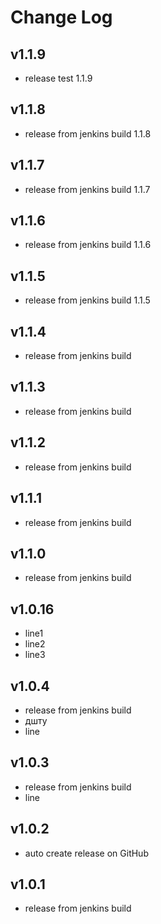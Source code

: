 ﻿# Change Log

<!--## Unreleased-->
## v1.1.9

 - release test 1.1.9


## v1.1.8

- release from jenkins build 1.1.8


## v1.1.7

- release from jenkins build 1.1.7


## v1.1.6

- release from jenkins build 1.1.6


## v1.1.5

- release from jenkins build 1.1.5


## v1.1.4

- release from jenkins build


## v1.1.3

- release from jenkins build


## v1.1.2

- release from jenkins build


## v1.1.1

- release from jenkins build


## v1.1.0

- release from jenkins build


## v1.0.16

- line1
- line2
- line3


## v1.0.4

- release from jenkins build
- дшту
- line


## v1.0.3

- release from jenkins build
- line


## v1.0.2

- auto create release on GitHub


## v1.0.1

- release from jenkins build

















